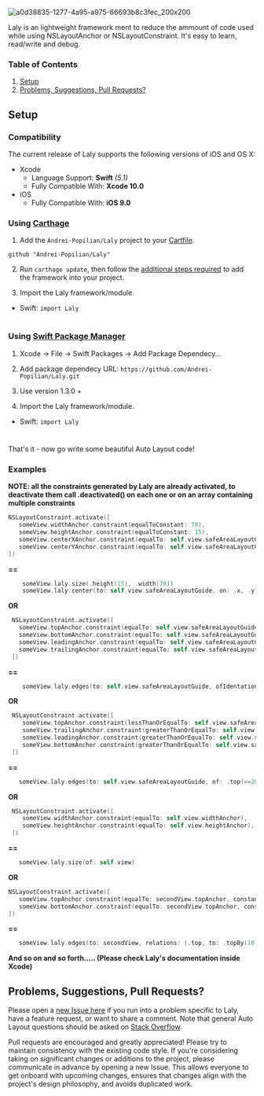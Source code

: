 ![a0d38835-1277-4a95-a975-66693b8c3fec_200x200](https://user-images.githubusercontent.com/45980382/63086325-ed88d500-bf4f-11e9-9973-5df46b4ba4ea.png)

Laly is an lightweight framework ment to reduce the ammount of code used while using NSLayoutAnchor or NSLayoutConstraint.
It's easy to learn, read/write and debug.


### Table of Contents
 1. [Setup](#setup)
 2. [Problems, Suggestions, Pull Requests?](#problems-suggestions-pull-requests)

## Setup
### Compatibility
The current release of Laly supports the following versions of iOS and OS X:

* Xcode
  * Language Support: **Swift** *(5.1)*
  * Fully Compatible With: **Xcode 10.0**
* iOS
  * Fully Compatible With: **iOS 9.0**
  
  
### Using [Carthage](https://github.com/Carthage/Carthage)
1. Add the `Andrei-Popilian/Laly` project to your [Cartfile](https://github.com/Carthage/Carthage/blob/master/Documentation/Artifacts.md#cartfile).

  ```ogdl
  github "Andrei-Popilian/Laly"
  ```

2. Run `carthage update`, then follow the [additional steps required](https://github.com/Carthage/Carthage#adding-frameworks-to-an-application) to add the framework into your project.

3. Import the Laly framework/module.
  * Swift: `import Laly`

# 

### Using [Swift Package Manager](https://swift.org/package-manager)
1. Xcode -> File -> Swift Packages -> Add Package Dependecy...

2. Add package dependecy URL: `https://github.com/Andrei-Popilian/Laly.git`

3. Use version 1.3.0 +

4. Import the Laly framework/module.
  * Swift: `import Laly`

#

That's it - now go write some beautiful Auto Layout code!


### Examples

**NOTE: all the constraints generated by Laly are already activated, to deactivate them call .deactivated() on each one or on an array containing multiple constraints**


```swift
NSLayoutConstraint.activate([
   someView.widthAnchor.constraint(equalToConstant: 70),
   someView.heightAnchor.constraint(equalToConstant: 15),
   someView.centerXAnchor.constraint(equalTo: self.view.safeAreaLayoutGuide.centerXAnchor),
   someView.centerYAnchor.constraint(equalTo: self.view.safeAreaLayoutGuide.centerYAnchor),
])
```
**==**
```swift
    someView.laly.size(.height(15), .width(70))
    someView.laly.center(to: self.view.safeAreaLayoutGuide, on: .x, .y)
```

**OR**
```swift
 NSLayoutConstraint.activate([
   someView.topAnchor.constraint(equalTo: self.view.safeAreaLayoutGuide.topAnchor, constant: 20),
   someView.bottomAnchor.constraint(equalTo: self.view.safeAreaLayoutGuide.topAnchor, constant: -20),
   someView.leadingAnchor.constraint(equalTo: self.view.safeAreaLayoutGuide.leadingAnchor, constant: 20),
   someView.trailingAnchor.constraint(equalTo: self.view.safeAreaLayoutGuide.trailingAnchor, constant: -20),
 ])
```
**==**
```swift
    someView.laly.edges(to: self.view.safeAreaLayoutGuide, ofIdentation: 20)
```

**OR**
```swift
 NSLayoutConstraint.activate([
    someView.topAnchor.constraint(lessThanOrEqualTo: self.view.safeAreaLayoutGuide.topAnchor, constant: 20),
    someView.trailingAnchor.constraint(greaterThanOrEqualTo: self.view.safeAreaLayoutGuide.trailingAnchor, constant: -15),
    someView.leadingAnchor.constraint(greaterThanOrEqualTo: self.view.safeAreaLayoutGuide.leadingAnchor, constant: 15),
    someView.bottomAnchor.constraint(greaterThanOrEqualTo: self.view.safeAreaLayoutGuide.topAnchor, constant: -20),
 ])
```
**==**
```swift
   someView.laly.edges(to: self.view.safeAreaLayoutGuide, of: .top(<=20), .trail(>=(-15)), .lead(>=15), .bot(>=(-20)))
```

**OR**
```swift
 NSLayoutConstraint.activate([
    someView.widthAnchor.constraint(equalTo: self.view.widthAnchor),
    someView.heightAnchor.constraint(equalTo: self.view.heightAnchor),  
 ])
```
**==**
```swift
   someView.laly.size(of: self.view)
```

**OR**
```swift
NSLayoutConstraint.activate([
   someView.topAnchor.constraint(equalTo: secondView.topAnchor, constant: 20),
   someView.bottomAnchor.constraint(equalTo: secondView.topAnchor, constant: 100)
])
```
**==**
```swift
   someView.laly.edges(to: secondView, relations: (.top, to: .topBy(10)), (.bot, to: .topBy(100)))
```


**And so on and so forth..... (Please check Laly's documentation inside Xcode)**

## Problems, Suggestions, Pull Requests?
Please open a [new Issue here](https://github.com/Andrei-Popilian/Laly/issues/new) if you run into a problem specific to Laly, have a feature request, or want to share a comment. Note that general Auto Layout questions should be asked on [Stack Overflow](http://stackoverflow.com).

Pull requests are encouraged and greatly appreciated! Please try to maintain consistency with the existing code style. If you're considering taking on significant changes or additions to the project, please communicate in advance by opening a new Issue. This allows everyone to get onboard with upcoming changes, ensures that changes align with the project's design philosophy, and avoids duplicated work.
